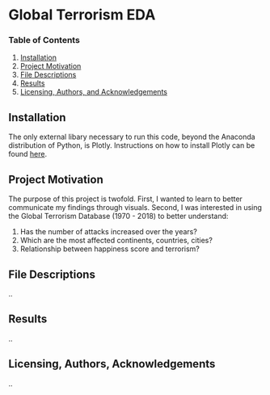 # Global Terrorism EDA

### Table of Contents

1. [Installation](#installation)
2. [Project Motivation](#motivation)
3. [File Descriptions](#files)
4. [Results](#results)
5. [Licensing, Authors, and Acknowledgements](#licensing)

## Installation <a name="installation"></a>
The only external libary necessary to run this code, beyond the Anaconda distribution of Python, is Plotly.
Instructions on how to install Plotly can be found [here](https://plot.ly/python/getting-started/).

## Project Motivation <a name="motivation"></a>
The purpose of this project is twofold. First, I wanted to learn to better communicate my findings through visuals. Second, I was interested in using the Global Terrorism Database (1970 - 2018) to better understand:
1. Has the number of attacks increased over the years?
2. Which are the most affected continents, countries, cities?
3. Relationship between happiness score and terrorism?

## File Descriptions <a name="files"></a>

..

## Results <a name="results"></a>

..

## Licensing, Authors, Acknowledgements<a name="licensing"></a>

..